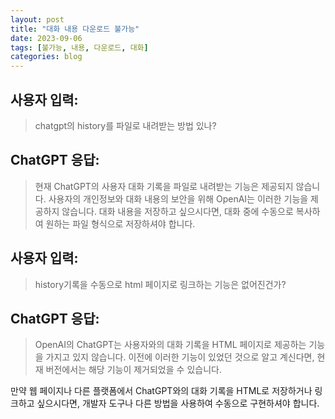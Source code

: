 ```yaml
---
layout: post
title: "대화 내용 다운로드 불가능"
date: 2023-09-06
tags: [불가능, 내용, 다운로드, 대화]
categories: blog
---
```


## 사용자 입력:
> chatgpt의 history를 파일로 내려받는 방법 있나?

## ChatGPT 응답:
> 현재 ChatGPT의 사용자 대화 기록을 파일로 내려받는 기능은 제공되지 않습니다. 사용자의 개인정보와 대화 내용의 보안을 위해 OpenAI는 이러한 기능을 제공하지 않습니다. 대화 내용을 저장하고 싶으시다면, 대화 중에 수동으로 복사하여 원하는 파일 형식으로 저장하셔야 합니다.

## 사용자 입력:
> history기록을 수동으로 html 페이지로 링크하는 기능은 없어진건가?

## ChatGPT 응답:
> OpenAI의 ChatGPT는 사용자와의 대화 기록을 HTML 페이지로 제공하는 기능을 가지고 있지 않습니다. 이전에 이러한 기능이 있었던 것으로 알고 계신다면, 현재 버전에서는 해당 기능이 제거되었을 수 있습니다. 

만약 웹 페이지나 다른 플랫폼에서 ChatGPT와의 대화 기록을 HTML로 저장하거나 링크하고 싶으시다면, 개발자 도구나 다른 방법을 사용하여 수동으로 구현하셔야 합니다.

